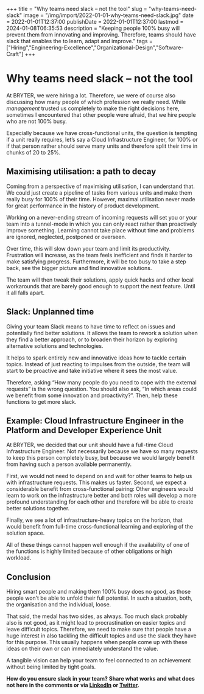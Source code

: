 +++
title = "Why teams need slack – not the tool"
slug = "why-teams-need-slack"
image = "/img/import/2022-01-01-why-teams-need-slack.jpg"
date = 2022-01-01T12:37:00
publishDate = 2022-01-01T12:37:00
lastmod = 2024-01-08T06:35:53
description = "Keeping people 100% busy will prevent them from innovating and improving. Therefore, teams should have slack that enables the to learn, adapt and improve."
tags = ["Hiring","Engineering-Excellence","Organizational-Design","Software-Craft"]
+++
# Why teams need slack – not the tool

At BRYTER, we were hiring a lot. Therefore, we were of course also discussing how many people of which profession we really need. While _management_ trusted us completely to make the right decisions here, sometimes I encountered that other people were afraid, that we hire people who are not 100% busy.

Especially because we have cross-functional units, the question is tempting if a unit really requires, let’s say a Cloud Infrastructure Engineer, for 100% or if that person rather should serve many units and therefore split their time in chunks of 20 to 25%.

## Maximising utilisation: a path to decay [](/blog/why-teams-need-slack/#maximising-utilisation-a-path-to-decay)

Coming from a perspective of maximising utilisation, I can understand that. We could just create a pipeline of tasks from various units and make them really busy for 100% of their time. However, maximal utilisation never made for great performance in the history of product development.

Working on a never-ending stream of incoming requests will set you or your team into a tunnel-mode in which you can only react rather than proactively improve something. Learning cannot take place without time and problems are ignored, neglected, postponed or overseen.

Over time, this will slow down your team and limit its productivity. Frustration will increase, as the team feels inefficient and finds it harder to make satisfying progress. Furthermore, it will be too busy to take a step back, see the bigger picture and find innovative solutions.

The team will then tweak their solutions, apply quick hacks and other local workarounds that are barely good enough to support the next feature. Until it all falls apart.

## Slack: Unplanned time [](/blog/why-teams-need-slack/#slack-unplanned-time)

Giving your team Slack means to have time to reflect on issues and potentially find better solutions. It allows the team to rework a solution when they find a better approach, or to broaden their horizon by exploring alternative solutions and technologies.

It helps to spark entirely new and innovative ideas how to tackle certain topics. Instead of just reacting to impulses from the outside, the team will start to be proactive and take initiative where it sees the most value.

Therefore, asking “How many people do you need to cope with the external requests” is the wrong question. You should also ask, “In which areas could we benefit from some innovation and proactivity?”. Then, help these functions to get more slack.

## Example: Cloud Infrastructure Engineer in the Platform and Developer Experience Unit [](/blog/why-teams-need-slack/#example-cloud-infrastructure-engineer-in-the-platform-and-developer-experience-unit)

At BRYTER, we decided that our unit should have a full-time Cloud Infrastructure Engineer. Not necessarily because we have so many requests to keep this person completely busy, but because we would largely benefit from having such a person available permanently.

First, we would not need to depend on and wait for other teams to help us with infrastructure requests. This makes us faster. Second, we expect a considerable benefit from cross-functional pairing: Other engineers would learn to work on the infrastructure better and both roles will develop a more profound understanding for each other and therefore will be able to create better solutions together.

Finally, we see a lot of infrastructure-heavy topics on the horizon, that would benefit from full-time cross-functional learning and exploring of the solution space.

All of these things cannot happen well enough if the availability of one of the functions is highly limited because of other obligations or high workload.

## Conclusion [](/blog/why-teams-need-slack/#conclusion)

Hiring smart people and making them 100% busy does no good, as those people won’t be able to unfold their full potential. In such a situation, both, the organisation and the individual, loose.

That said, the medal has two sides, as always. Too much slack probably also is not good, as it might lead to procrastination on easier topics and leave difficult topics. Therefore, we need to make sure that people have a huge interest in also tackling the difficult topics and use the slack they have for this purpose. This usually happens when people come up with these ideas on their own or can immediately understand the value.

A tangible vision can help your team to feel connected to an achievement without being limited by tight goals.

**How do you ensure slack in your team? Share what works and what does not here in the comments or via [LinkedIn](https://www.linkedin.com/in/tobiasmende/) or [Twitter](https://twitter.com/Tobias%5FMende).**